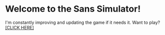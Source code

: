 # Welcome to the Sans Simulator!

I'm constantly improving and updating the game if it needs it. Want to play? [[CLICK HERE]](http://thegamerkid0617.github.io/sans-simulator/)
